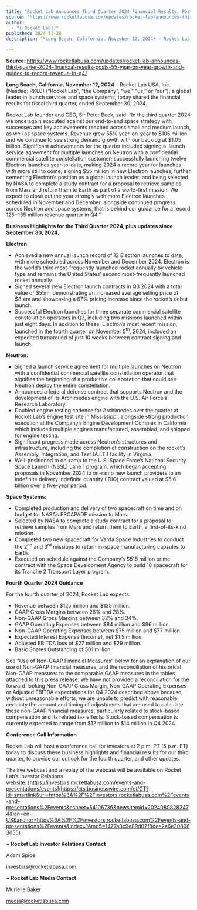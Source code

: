 ```yaml
---
title: "Rocket Lab Announces Third Quarter 2024 Financial Results, Posts 55% Year-on-Year Growth and Guides to Record Revenue in Q4 "
source: "https://www.rocketlabusa.com/updates/rocket-lab-announces-third-quarter-2024-financial-results-posts-55-year-on-year-growth-and-guides-to-record-revenue-in-q4/"
author:
  - "[[Rocket Lab]]"
published: 2024-11-28
description: "*Long Beach, California. November 12, 2024* – Rocket Lab USA, Inc. (Nasdaq: RKLB) (“Rocket Lab”, “the Company”, “we,” “us,” or “our”), a global leader in launch services and space systems, today shared the financial results for fiscal third quarter, ended September 30, 2024."

---
```


**Source**: https://www.rocketlabusa.com/updates/rocket-lab-announces-third-quarter-2024-financial-results-posts-55-year-on-year-growth-and-guides-to-record-revenue-in-q4/

**Long Beach, California. November 12, 2024** – Rocket Lab USA, Inc. (Nasdaq: RKLB) (“Rocket Lab”, “the Company”, “we,” “us,” or “our”), a global leader in launch services and space systems, today shared the financial results for fiscal third quarter, ended September 30, 2024.

Rocket Lab founder and CEO, Sir Peter Beck, said: “In the third quarter 2024 we once again executed against our end-to-end space strategy with successes and key achievements reached across small and medium launch, as well as space systems. Revenue grew 55% year-on-year to $105 million and we continue to see strong demand growth with our backlog at $1.05 billion. Significant achievements for the quarter included signing a  launch service agreement for multiple launches on Neutron with a confidential commercial satellite constellation customer; successfully launching twelve Electron launches year-to-date, making 2024 a record year for launches with more still to come; signing $55 million in new Electron launches, further cementing Electron’s position as a global launch leader; and being selected by NASA to complete a study contract for a proposal to retrieve samples from Mars and return them to Earth as part of a world-first mission. We expect to close out the year strongly with more Electron launches scheduled in November and December, alongside continued progress across Neutron and space systems, that is behind our guidance for a record $125-$135 million revenue quarter in Q4.”

**Business Highlights for the Third Quarter 2024, plus updates since September 30, 2024.**

**Electron:**

- Achieved a new annual launch record of 12 Electron launches to date, with more scheduled across November and December 2024. Electron is the world’s third most-frequently launched rocket annually by vehicle type and remains the United States’ second most-frequently launched rocket annually.
- Signed several new Electron launch contracts in Q3 2024 with a total value of $55m, demonstrating an increased average selling price of $8.4m and showcasing a 67% pricing increase since the rocket’s debut launch.
- Successful Electron launches for three separate commercial satellite constellation operators in Q3, including two missions launched within just eight days. In addition to these, Electron’s most recent mission, launched in the fourth quarter on November 5<sup>th</sup>, 2024, included an expedited turnaround of just 10 weeks between contract signing and launch.

**Neutron:**

- Signed a launch service agreement for multiple launches on Neutron with a confidential commercial satellite constellation operator that signifies the beginning of a productive collaboration that could see Neutron deploy the entire constellation.
- Announced a federal defense contract that supports Neutron and the development of its Archimedes engine with the U.S. Air Force’s Research Laboratory.
- Doubled engine testing cadence for Archimedes over the quarter at Rocket Lab’s engine test site in Mississippi, alongside strong production execution at the Company’s Engine Development Complex in California which included multiple engines manufactured, assembled, and shipped for engine testing.
- Significant progress made across Neutron’s structures and infrastructure, including the completion of construction on the rocket’s Assembly, Integration, and Test (A.I.T.) facility in Virginia.
- Well-positioned to on-ramp to the U.S. Space Force’s National Security Space Launch (NSSL) Lane 1 program, which began accepting proposals in November 2024 to on-ramp new launch providers to an indefinite delivery indefinite quantity (IDIQ) contract valued at $5.6 billion over a five-year period.

**Space Systems:**

- Completed production and delivery of two spacecraft on time and on budget for NASA’s ESCAPADE mission to Mars.
- Selected by NASA to complete a study contract for a proposal to retrieve samples from Mars and return them to Earth, a first-of-its-kind mission.
- Completed two new spacecraft for Varda Space Industries to conduct the 2<sup>nd</sup> and 3<sup>rd</sup> missions to return in-space manufacturing capsules to Earth.
- Executed on schedule against the Company’s $515 million prime contract with the Space Development Agency to build 18 spacecraft for its Tranche 2 Transport Layer program.

**Fourth Quarter 2024 Guidance**

For the fourth quarter of 2024, Rocket Lab expects:

- Revenue between $125 million and $135 million.
- GAAP Gross Margins between 26% and 28%.
- Non-GAAP Gross Margins between 32% and 34%.
- GAAP Operating Expenses between $84 million and $86 million.
- Non-GAAP Operating Expenses between $75 million and $77 million.
- Expected Interest Expense (Income), net $1.5 million.
- Adjusted EBITDA loss of $27 million and $29 million.
- Basic Shares Outstanding of 501 million.

See “Use of Non-GAAP Financial Measures” below for an explanation of our use of Non-GAAP financial measures, and the reconciliation of historical Non-GAAP measures to the comparable GAAP measures in the tables attached to this press release. We have not provided a reconciliation for the forward-looking Non-GAAP Gross Margin, Non-GAAP Operating Expenses or Adjusted EBITDA expectations for Q4 2024 described above because, without unreasonable efforts, we are unable to predict with reasonable certainty the amount and timing of adjustments that are used to calculate these non-GAAP financial measures, particularly related to stock-based compensation and its related tax effects. Stock-based compensation is currently expected to range from $12 million to $14 million in Q4 2024. 

**Conference Call Information**

Rocket Lab will host a conference call for investors at 2 p.m. PT (5 p.m. ET) today to discuss these business highlights and financial results for our third quarter, to provide our outlook for the fourth quarter, and other updates.

The live webcast and a replay of the webcast will be available on Rocket Lab’s Investor Relations website: [https://investors.rocketlabusa.com/events-and-presentations/events](https://cts.businesswire.com/ct/CT?id=smartlink&url=https%3A%2F%2Finvestors.rocketlabusa.com%2Fevents-and-presentations%2Fevents&esheet=54106736&newsitemid=20240808283474&lan=en-US&anchor=https%3A%2F%2Finvestors.rocketlabusa.com%2Fevents-and-presentations%2Fevents&index=1&md5=1477a3c9e89d02f8dee2a6e308083d55)

**\+ Rocket Lab Investor Relations Contact**

Adam Spice

[investors@rocketlabusa.com](https://www.rocketlabusa.com/updates/rocket-lab-announces-third-quarter-2024-financial-results-posts-55-year-on-year-growth-and-guides-to-record-revenue-in-q4/)

**\+ Rocket Lab Media Contact**

Murielle Baker

[media@rocketlabusa.com](https://www.rocketlabusa.com/updates/rocket-lab-announces-third-quarter-2024-financial-results-posts-55-year-on-year-growth-and-guides-to-record-revenue-in-q4/)

